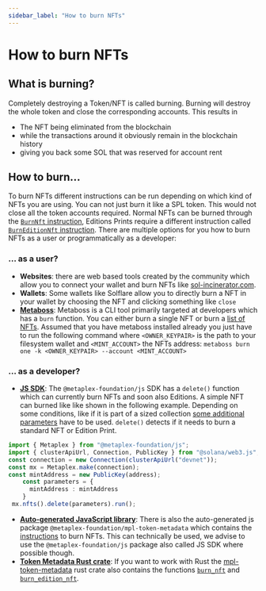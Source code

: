 ```yaml
---
sidebar_label: "How to burn NFTs"
---
```


# How to burn NFTs

## What is burning?
Completely destroying a Token/NFT is called burning. Burning will destroy the whole token and close the corresponding accounts. This results in
- The NFT being eliminated from the blockchain
- while the transactions around it obviously remain in the blockchain history
- giving you back some SOL that was reserved for account rent

## How to burn...
To burn NFTs different instructions can be run depending on which kind of NFTs you are using. You can not just burn it like a SPL token. This would not close all the token accounts required. Normal NFTs can be burned through the [`BurnNft` instruction](/programs/token-metadata/instructions#burn-a-nft), Editions Prints require a different instruction called [`BurnEditionNft` instruction](/programs/token-metadata/instructions#instructions#burn-an-edition-nft). There are multiple options for you how to burn NFTs as a user or programmatically as a developer:

### ... as a user?
* **Websites**: there are web based tools created by the community which allow you to connect your wallet and burn NFTs like [sol-incinerator.com](https://www.sol-incinerator.com/).
* **Wallets**: Some wallets like Solflare allow you to directly burn a NFT in your wallet by choosing the NFT and clicking something like `close`
* **[Metaboss](https://metaboss.rs/burn.html)**: Metaboss is a CLI tool primarily targeted at developers which has a `burn` function. You can either burn a single NFT or burn a [list of NFTs](https://metaboss.rs/burn.html#burn-all).
Assumed that you have metaboss installed already you just have to run the following command where `<OWNER_KEYPAIR>` is the path to your filesystem wallet and `<MINT_ACCOUNT>` the NFTs address:
```metaboss burn one -k <OWNER_KEYPAIR> --account <MINT_ACCOUNT>```


### ... as a developer? 
* **[JS SDK](https://github.com/metaplex-foundation/js)**: The `@metaplex-foundation/js` SDK has a `delete()` function which can currently burn NFTs and soon also Editions. A simple NFT can burned like like shown in the following example. Depending on some conditions, like if it is part of a sized collection [some additional parameters](https://github.com/metaplex-foundation/js/blob/main/packages/js/src/plugins/nftModule/operations/deleteNft.ts#L45) have to be used. `delete()` detects if it needs to burn a standard NFT or Edition Print.
```ts
import { Metaplex } from "@metaplex-foundation/js";
import { clusterApiUrl, Connection, PublicKey } from "@solana/web3.js";
const connection = new Connection(clusterApiUrl("devnet"));
const mx = Metaplex.make(connection);
const mintAddress = new PublicKey(address);
    const parameters = {
      mintAddress : mintAddress
    }
 mx.nfts().delete(parameters).run();
```

* **[Auto-generated JavaScript library](https://github.com/metaplex-foundation/metaplex-program-library/tree/master/token-metadata/js)**: There is also the auto-generated js package `@metaplex-foundation/mpl-token-metadata` which contains the [instructions](https://metaplex-foundation.github.io/metaplex-program-library/docs/token-metadata/index.html#createBurnNftInstruction) to burn NFTs. This can technically be used, we advise to use the `@metaplex-foundation/js` package also called JS SDK where possible though.
* **[Token Metadata Rust crate](https://crates.io/crates/mpl-token-metadata)**: If you want to work with Rust the [mpl-token-metadata](https://crates.io/crates/mpl-token-metadata) rust crate also contains the functions [`burn_nft`](https://docs.rs/mpl-token-metadata/latest/mpl_token_metadata/instruction/fn.burn_nft.html) and [`burn_edition_nft`](https://docs.rs/mpl-token-metadata/latest/mpl_token_metadata/instruction/fn.burn_edition_nft.html).
